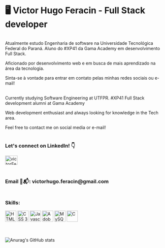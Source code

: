 <h1>🖥️ Victor Hugo Feracin - Full Stack developer</h1>

<p><br>Atualmente estudo Engenharia de software na Universidade Tecnológica Federal do Paraná. Aluno do #XP41 da Gama Academy em desenvolvimento Full Stack.</p>
<p>Aficionado por desenvolvimento web e em busca de mais aprendizado na área da tecnologia.</p>
<p>Sinta-se à vontade para entrar em contato pelas minhas redes sociais ou e-mail!<br><br></p>

<p>Currently studying Software Engineering at UTFPR. #XP41 Full Stack development alumni at Gama Academy</p>
<p>Web development enthusiast and always looking for knowledge in the Tech area.</p>
<p>Feel free to contact me on social media or e-mail!<br><br></p>

<h3>Let's connect on LinkedIn! 👇</h3>

<a href="https://www.linkedin.com/in/victorferacin/" target="blank"><img align="center" src="https://raw.githubusercontent.com/rahuldkjain/github-profile-readme-generator/master/src/images/icons/Social/linked-in-alt.svg" alt="victorFeracin" height="30" width="40" /></a>

<h3><br>Email 📧📬: victorhugo.feracin@gmail.com</h3>

<h3><br>Skills:</h3>

<div>
  <img src="https://cdn.jsdelivr.net/gh/devicons/devicon/icons/html5/html5-original.svg" alt="HTML 5" width="36" height="36"/>
  <img src="https://cdn.jsdelivr.net/gh/devicons/devicon/icons/css3/css3-original.svg" alt="CSS 3" width="36" height="36"/>
  <img src="https://cdn.jsdelivr.net/gh/devicons/devicon/icons/javascript/javascript-original.svg" alt="Javascript" width="36" height="36"/>
  <img src="https://cdn.jsdelivr.net/gh/devicons/devicon/icons/xd/xd-plain.svg" alt="Adobe Xd" width="36" height="36"/>
  <img src="https://cdn.jsdelivr.net/gh/devicons/devicon/icons/mysql/mysql-original.svg" alt="MySQL" width="36" height="36"/>
  <img src="https://cdn.jsdelivr.net/gh/devicons/devicon/icons/c/c-original.svg" alt="C" width="36" height="36"/>
</div>

<br><br>![Anurag's GitHub stats](https://github-readme-stats.vercel.app/api?username=victorFeracin&theme=dark&show_icons=true)
